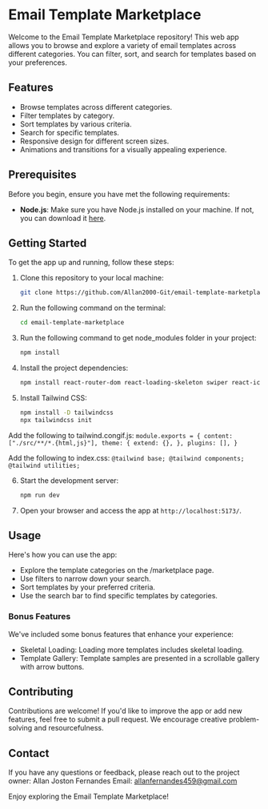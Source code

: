 # Email Template Marketplace

Welcome to the Email Template Marketplace repository! This web app allows you to browse and explore a variety of email templates across different categories. You can filter, sort, and search for templates based on your preferences.

## Features

- Browse templates across different categories.
- Filter templates by category.
- Sort templates by various criteria.
- Search for specific templates.
- Responsive design for different screen sizes.
- Animations and transitions for a visually appealing experience.

## Prerequisites

Before you begin, ensure you have met the following requirements:

- **Node.js**: Make sure you have Node.js installed on your machine. If not, you can download it [here](https://nodejs.org/).

## Getting Started

To get the app up and running, follow these steps:

1. Clone this repository to your local machine:

   ```bash
   git clone https://github.com/Allan2000-Git/email-template-marketplace.git
   
2. Run the following command on the terminal:

   ```bash
   cd email-template-marketplace

3. Run the following command to get node_modules folder in your project:

   ```bash
   npm install

4. Install the project dependencies:

   ```bash
   npm install react-router-dom react-loading-skeleton swiper react-icons @mui/material @emotion/react @emotion/styled

5. Install Tailwind CSS:

   ```bash
   npm install -D tailwindcss
   npx tailwindcss init

  Add the following to tailwind.congif.js:
    `
    module.exports = {
      content: ["./src/**/*.{html,js}"],
      theme: {
        extend: {},
      },
      plugins: [],
    }
    `

  Add the following to index.css:
    `
    @tailwind base;
    @tailwind components;
    @tailwind utilities;
    `
    
6. Start the development server:

   ```bash
   npm run dev

7. Open your browser and access the app at `http://localhost:5173/`.

## Usage
Here's how you can use the app:

- Explore the template categories on the /marketplace page.
- Use filters to narrow down your search.
- Sort templates by your preferred criteria.
- Use the search bar to find specific templates by categories.

### Bonus Features
We've included some bonus features that enhance your experience:

- Skeletal Loading: Loading more templates includes skeletal loading.
- Template Gallery: Template samples are presented in a scrollable gallery with arrow buttons.
  
## Contributing
Contributions are welcome! If you'd like to improve the app or add new features, feel free to submit a pull request. We encourage creative problem-solving and resourcefulness.

## Contact
If you have any questions or feedback, please reach out to the project owner:
   Allan Joston Fernandes
   Email: allanfernandes459@gmail.com

Enjoy exploring the Email Template Marketplace!
